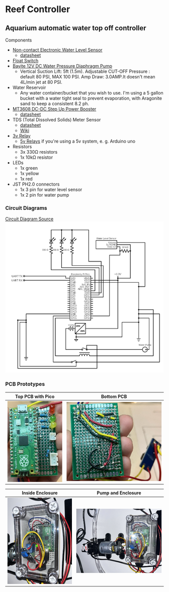 # Reef Controller

## Aquarium automatic water top off controller

Components
* [Non-contact Electronic Water Level Sensor](https://www.amazon.com/gp/product/B07Z64CSLQ/ref=ppx_yo_dt_b_search_asin_title?ie=UTF8&psc=1)
  * [datasheet](docs/datasheets/Taidacent%20Mini%20External%20Sticker%20Intelligent%20Non-contact%20Electronic%20Water%20Level%20Sensor%20High%20Low%20Level%20Output%20Liquid%20Level%20Sensor%20Switch.pdf)
* [Float Switch](https://www.amazon.com/gp/product/B072QCHQ2P/ref=ppx_yo_dt_b_search_asin_title?ie=UTF8&psc=1)
* [Bayite 12V DC Water Pressure Diaphragm Pump](https://www.amazon.com/gp/product/B01N75ZIXF/ref=ppx_yo_dt_b_search_asin_title?ie=UTF8&psc=1)
  * Vertical Suction Lift: 5ft (1.5m). Adjustable CUT-OFF Pressure : default 80 PSI, MAX 100 PSI. Amp Draw: 3.0AMP.It doesn't mean 4L/min jet at 80 PSI.
* Water Reservoir
  * Any water container/bucket that you wish to use. I'm using a 5 gallon bucket with a water tight seal to prevent evaporation, with Aragonite sand to keep a consistent 8.2 ph.
* [MT3608 DC-DC Step Up Power Booster](https://www.amazon.com/gp/product/B089JYBF25/ref=ppx_yo_dt_b_search_asin_title?ie=UTF8&psc=1)
  * [datasheet](docs/datasheets/MT3608.pdf)
* TDS (Total Dissolved Solids) Meter Sensor
  * [datasheet](docs/datasheets/CQRobot%20Ocean%3A%20TDS%20(Total%20Dissolved%20Solids)%20Meter%20Sensor.pdf)
  * [Wiki](http://www.cqrobot.wiki/index.php/TDS_(Total_Dissolved_Solids)_Meter_Sensor_SKU:_CQRSENTDS01)
* [3v Relay](https://www.amazon.com/gp/product/B08W3XDNGK/ref=ppx_yo_dt_b_search_asin_title?ie=UTF8&psc=1)
  * [5v Relays](https://www.amazon.com/gp/product/B095YD3732/ref=ppx_yo_dt_b_search_asin_title?ie=UTF8&psc=1) if you're using a 5v system, e. g. Arduino uno
* Resistors
  * 3x 330Ω resistors
  * 1x 10kΩ resistor
* LEDs
  * 1x green
  * 1x yellow
  * 1x red
* JST PH2.0 connectors
  * 1x 3 pin for water level sensor
  * 1x 2 pin for water pump

### Circuit Diagrams

[Circuit Diagram Source](https://crcit.net/c/bf1b256fc46445f2befdd5e126289d24)<br>
![Basic Reef Controller Circuit Diagram](docs/images/Reef%20Controller%20Pump%20v1.1.png)

### PCB Prototypes

| Top PCB with Pico | Bottom PCB |
| :---: | :---: |
| <img src="docs/images/reef%20controller%20pcb%20top.jpeg" alt="PCB Bottom" width="400"/><br>  |  <img src="docs/images/reef%20controller%20pcb%20bottom.jpeg" alt="PCB Bottom" width="700"/> |

| Inside Enclosure | Pump and Enclosure |
| :---: | :---: |
| <img src="docs/images/PCB%20Enclosure%201.jpeg" alt="PCB Enclosure 1" width="700"/>  |  <img src="docs/images/PCB%20Enclosure%202.jpeg" alt="PCB Enclosure 2" width="1000"/> |
